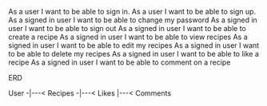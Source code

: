 As a user I want to be able to sign in.
As a user I want to be able to sign up.
As a signed in user I want to be able to change my password
As a signed in user I want to be able to sign out
As a signed in user I want to be able to create a recipe
As a signed in user I want to be able to view recipes
As a signed in user I want to be able to edit my recipes
As a signed in user I want to be able to delete my recipes
As a signed in user I want to be able to like a recipe
As a signed in user I want to be able to comment on a recipe


ERD

User -|---< Recipes -|---< Likes
                    \|---< Comments

  